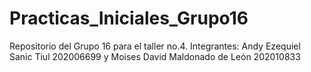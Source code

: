 # Practicas_Iniciales_Grupo16
Repositorio del Grupo 16 para el taller no.4. 
Integrantes:
Andy Ezequiel Sanic Tiul 202006699 y
Moises David Maldonado de León 202010833

